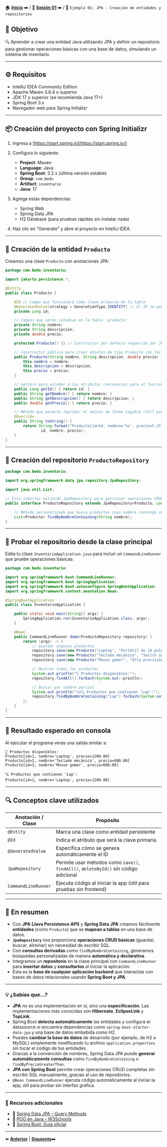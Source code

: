 🏠 [**Inicio**](../../Readme.md) ➡️ / 📖 [**Sesión 01**](../Readme.md) ➡️ / 📝 `Ejemplo 01: JPA - Creación de entidades y repositorios`

## 🎯 Objetivo

🔍 Aprender a crear una entidad Java utilizando JPA y definir un repositorio para gestionar operaciones básicas con una base de datos, simulando un sistema de inventario.

---

## ⚙️ Requisitos

- IntelliJ IDEA Community Edition
- Apache Maven 3.8.4 o superior
- JDK 17 o superior (se recomienda Java 17+)
- Spring Boot 3.x
- Navegador web para Spring Initializr

---

## 📦 Creación del proyecto con Spring Initializr

1. Ingresa a [https://start.spring.io](https://start.spring.io/)
2. Configura lo siguiente:
   - **Project**: Maven
   - **Language**: Java
   - **Spring Boot**: 3.2.x (última versión estable)
   - **Group**: `com.bedu`
   - **Artifact**: `inventario`
   - **Java**: 17
3. Agrega estas dependencias:
   - Spring Web
   - Spring Data JPA
   - H2 Database (para pruebas rápidas sin instalar nada)

4. Haz clic en "Generate" y abre el proyecto en IntelliJ IDEA.

---

## 🧱 Creación de la entidad `Producto`

Creamos una clase `Producto` con anotaciones JPA:

```java
package com.bedu.inventario;

import jakarta.persistence.*;

@Entity
public class Producto {

    @Id // Campo que funcionará como clave primaria de la tabla
    @GeneratedValue(strategy = GenerationType.IDENTITY) // El ID se generará automáticamente (autoincremental)
    private Long id;

    // Campos que serán columnas en la tabla 'producto'
    private String nombre;
    private String descripcion;
    private double precio;

    protected Producto() {} // Constructor por defecto requerido por JPA

    // Constructor público para crear objetos de tipo Producto con los campos necesarios
    public Producto(String nombre, String descripcion, double precio) {
        this.nombre = nombre;
        this.descripcion = descripcion;
        this.precio = precio;
    }

    // Getters para acceder a los atributos (necesarios para el funcionamiento de JPA y buenas prácticas)
    public Long getId() { return id; }
    public String getNombre() { return nombre; }
    public String getDescripcion() { return descripcion; }
    public double getPrecio() { return precio; }

    // Método que permite imprimir el objeto de forma legible (útil para logs o consola)
    @Override
    public String toString() {
        return String.format("Producto[id=%d, nombre='%s', precio=%.2f]",
                id, nombre, precio);
    }
}
```

---

## 📁 Creación del repositorio `ProductoRepository`

```java
package com.bedu.inventario;

import org.springframework.data.jpa.repository.JpaRepository;

import java.util.List;

// Esta interfaz extiende JpaRepository para gestionar operaciones CRUD sobre la entidad Producto
public interface ProductoRepository extends JpaRepository<Producto, Long> {

    // Método personalizado que busca productos cuyo nombre contenga un texto específico (no sensible a mayúsculas)
    List<Producto> findByNombreContaining(String nombre);
}
```

---

## 🚀 Probar el repositorio desde la clase principal

Edita tu clase `InventarioApplication.java` para incluir un `CommandLineRunner` que pruebe operaciones básicas:

```java
package com.bedu.inventario;

import org.springframework.boot.CommandLineRunner;
import org.springframework.boot.SpringApplication;
import org.springframework.boot.autoconfigure.SpringBootApplication;
import org.springframework.context.annotation.Bean;

@SpringBootApplication
public class InventarioApplication {

    public static void main(String[] args) {
        SpringApplication.run(InventarioApplication.class, args);
    }

    @Bean
    public CommandLineRunner demo(ProductoRepository repository) {
        return (args) -> {
            // Guardar algunos productos
            repository.save(new Producto("Laptop", "Portátil de 16 pulgadas", 1200.00));
            repository.save(new Producto("Teclado mecánico", "Switch azul", 800.00));
            repository.save(new Producto("Mouse gamer", "Alta precisión", 600.00));

            // Mostrar todos los productos
			System.out.println("📂 Productos disponibles:");
			repository.findAll().forEach(System.out::println);

			// Buscar por nombre parcial
			System.out.println("\n🔍 Productos que contienen 'Lap':");
			repository.findByNombreContaining("Lap").forEach(System.out::println);
        };
    }
}
```

---

## 🧪 Resultado esperado en consola

Al ejecutar el programa verás una salida similar a:

```
📂 Productos disponibles:
Producto[id=1, nombre='Laptop', precio=1200.00]
Producto[id=2, nombre='Teclado mecánico', precio=800.00]
Producto[id=3, nombre='Mouse gamer', precio=600.00]

🔍 Productos que contienen 'Lap':
Producto[id=1, nombre='Laptop', precio=1200.00]
```

---

## 🔍 Conceptos clave utilizados

| Anotación / Clase | Propósito |
|-------------------|-----------|
| `@Entity`         | Marca una clase como entidad persistente |
| `@Id`             | Indica el atributo que será la clave primaria |
| `@GeneratedValue` | Especifica cómo se genera automáticamente el ID |
| `JpaRepository`   | Permite usar métodos como `save()`, `findAll()`, `deleteById()` sin código adicional |
| `CommandLineRunner` | Ejecuta código al iniciar la app (útil para pruebas sin frontend) |

---

## 📝 En resumen

- Con **JPA (Java Persistence API)** y **Spring Data JPA** creamos fácilmente **entidades** (como `Producto`) que se **mapean a tablas** en una base de datos.
- **`JpaRepository`** nos proporciona **operaciones CRUD básicas** (guardar, buscar, eliminar) sin necesidad de escribir SQL.
- Con **consultas derivadas** como `findByNombreContaining`, generamos búsquedas personalizadas de manera **automática y declarativa**.
- Integramos un **repositorio** en la clase principal con `CommandLineRunner` para **insertar datos** y **consultarlos** al iniciar la aplicación.
- Esta es la **base de cualquier aplicación backend** que interactúe con bases de datos relacionales usando **Spring Boot y JPA**.

---

### 💡 ¿Sabías que...?

- **JPA** no es una implementación en sí, sino una **especificación**. Las implementaciones más conocidas son **Hibernate**, **EclipseLink** y **TopLink**.
- Spring Boot **detecta automáticamente** las entidades y configura el datasource si encuentra dependencias como `spring-boot-starter-data-jpa` y una base de datos embebida como H2.
- Puedes **cambiar la base de datos** de desarrollo (por ejemplo, de H2 a MySQL) simplemente modificando tu archivo `application.properties` sin tocar el código de tus entidades.
- Gracias a la convención de nombres, Spring Data JPA puede **generar automáticamente consultas** como `findByNombreContaining` o `findByPrecioGreaterThan`.
- **JPA con Spring Boot** permite crear operaciones CRUD completas sin escribir SQL manualmente, gracias al uso de repositorios.
- `@Bean CommandLineRunner` ejecuta código automáticamente al iniciar la app, útil para probar sin interfaz gráfica.

---

### 📘 Recursos adicionales

- 🔗 [Spring Data JPA – Query Methods](https://docs.spring.io/spring-data/jpa/docs/current/reference/html/#repositories.query-methods)
- 🔗 [POO en Java – W3Schools](https://www.w3schools.com/java/java_oop.asp)
- 🔗 [Spring Boot: Guía oficial](https://spring.io/projects/spring-boot)

---

⬅️ [**Anterior**](../Readme.md) | [**Siguiente**](../Reto-01/Readme.md)➡️  